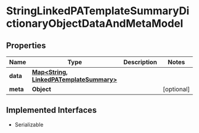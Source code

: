 

# StringLinkedPATemplateSummaryDictionaryObjectDataAndMetaModel


## Properties

Name | Type | Description | Notes
------------ | ------------- | ------------- | -------------
**data** | [**Map&lt;String, LinkedPATemplateSummary&gt;**](LinkedPATemplateSummary.md) |  | 
**meta** | **Object** |  |  [optional]


## Implemented Interfaces

* Serializable


